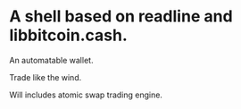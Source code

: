 # A shell based on readline and libbitcoin.cash.

An automatable wallet.

Trade like the wind.

Will includes atomic swap trading engine.
